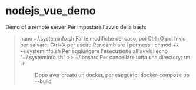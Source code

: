 # nodejs_vue_demo
Demo of a remote server
Per impostare l'avvio della bash:
> nano ~/.systeminfo.sh
Fai le modifiche del caso, poi Ctrl+O poi Invio per salvare, Ctrl+X per uscire
Per cambiare i permessi:
> chmod +x ~/.systeminfo.sh
Per aggiungere l'esecuzione all'avvio:
> echo "~/.systeminfo.sh" >> ~/.bashrc
Per cancellare tutta una directory:
> rm -r <dir>
Dopo aver creato un docker, per eseguirlo:
> docker-compose up --build